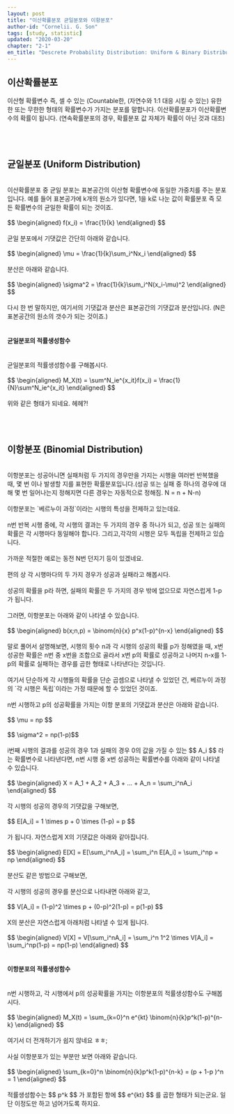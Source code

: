 ```yaml
---
layout: post
title: "이산확률분포 균일분포와 이항분포"
author-id: "Cornelii. G. Son"
tags: [study, statistic]
updated: "2020-03-20"
chapter: "2-1"
en_title: "Descrete Probability Distribution: Uniform & Binary Distribution"
---
```


## 이산확률분포
이산형 확률변수 즉, 셀 수 있는 (Countable한, (자연수와 1:1 대응 시킬 수 있는) 유한한 또는 무한한 형태의 확률변수가 가지는 분포를 말합니다. 이산확률분포가 이산확률변수의 확률이 됩니다.
(연속확률분포의 경우, 확률분포 값 자체가 확률이 아닌 것과 대조)
<br/><br/>
<br/><br/>

## 균일분포 (Uniform Distribution)
<br/>
이산확률분포 중 균일 분포는 표본공간의 이산형 확률변수에 동일한 가중치를 주는 분포입니다. 
예를 들어 표본공가에 k개의 원소가 있다면, 1을 k로 나눈 값이 확률분포 즉 모든 확률변수의 균일한 확률이 되는 것이죠.
<br/><br/>
$$ \begin{aligned} f(x_i) = \frac{1}{k} \end{aligned} $$
<br/><br/>
균일 분포에서 기댓값은 간단히 아래와 같습니다.
<br/><br/>
$$ \begin{aligned} \mu = \frac{1}{k}\sum_i^Nx_i \end{aligned} $$
<br/><br/>
분산은 아래와 같습니다.
<br/><br/>
$$ \begin{aligned} \sigma^2 = \frac{1}{k}\sum_i^N(x_i-\mu)^2 \end{aligned} $$
<br/><br/>
다시 한 번 말하지만, 여기서의 기댓값과 분산은 표본공간의 기댓값과 분산입니다. (N은 표본공간의 원소의 갯수가 되는 것이죠.)
<br/><br/>

#### 균일분포의 적률생성함수
<br/>
균일분포의 적률생성함수를 구해봅시다.
<br/><br/>
$$ \begin{aligned} M_X(t) = \sum^N_ie^{x_it}f(x_i) = \frac{1}{N}\sum^N_ie^{x_it} \end{aligned} $$
<br/><br/>
위와 같은 형태가 되네요. 헤헤?!
<br/><br/>
<br/><br/>

## 이항분포 (Binomial Distribution)
<br/>
이항분포는 성공아니면 실패처럼 두 가지의 경우만을 가지는 시행을 여러번 반복했을 때, 몇 번 이나 발생할 지를 표현한 확률분포입니다.(성공 또는 실패 중 하나의 경우에 대해 몇 번 일어나는지 정해지면 다른 경우는 자동적으로 정해짐. N = n + N-n)
<br/><br/>
이항분포는 `베르누이 과정`이라는 시행의 특성을 전제하고 있는데요.
<br/><br/>
n번 반복 시행 중에, 각 시행의 결과는 두 가지의 경우 중 하나가 되고, 성공 또는 실패의 확률은 각 시행마다 동일해야 합니다. 그리고,각각의 시행은 모두 독립을 전제하고 있습니다.
<br/><br/>
가까운 적절한 예로는 동전 N번 던지기 등이 있겠네요.
<br/><br/>
편의 상 각 시행마다의 두 가지 경우가 성공과 실패라고 해봅시다.
<br/><br/>
성공의 확률을 p라 하면, 실패의 확률은 두 가지의 경우 밖에 없으므로 자연스럽게 1-p가 됩니다.
<br/><br/>
그러면, 이항분포는 아래와 같이 나타낼 수 있습니다.
<br/><br/>
$$ \begin{aligned} b(x;n,p) = \binom{n}{x} p^x(1-p)^{n-x} \end{aligned} $$
<br/><br/>
말로 풀어서 설명해보면, 시행의 횟수 n과 각 시행의 성공의 확률 p가 정해였을 때, x번 성공한 확률은 n번 중 x번을 조합으로 골라서 x번 p의 확률로 성공하고 나머지 n-x를 1-p의 확률로 실패하는 경우를 곱한 형태로 나타낸다는 것입니다.
<br/><br/>
여기서 단순하게 각 시행들의 확률을 단순 곱셈으로 나타낼 수 있었던 건, 베르누이 과정의 `각 시행은 독립`이라는 가정 때문에 할 수 있었던 것이죠.
<br/><br/>
n번 시행하고 p의 성공확률을 가지는 이항 분포의 기댓값과 분산은 아래와 같습니다.
<br/><br/>
$$ \mu = np $$
<br/><br/>
$$ \sigma^2 = np(1-p)$$
<br/><br/>
i번째 시행의 결과를 성공의 경우 1과 실패의 경우 0의 값을 가질 수 있는 
$$ A_i $$
라는 확률변수로 나타낸다면, n번 시행 중 x번 성공하는 확률변수를 아래와 같이 나타낼 수 있습니다.
<br/><br/>
$$ \begin{aligned} X = A_1 + A_2 + A_3 + ... + A_n = \sum_i^nA_i \end{aligned} $$
<br/><br/>
각 시행의 성공의 경우의 기댓값을 구해보면, 
<br/><br/>
$$ E[A_i] = 1 \times p + 0 \times (1-p) = p $$
<br/><br/>
가 됩니다. 자연스럽게 X의 기댓값은 아래와 같아집니다.
<br/><br/>
$$ \begin{aligned} E[X] = E[\sum_i^nA_i] = \sum_i^n E[A_i] = \sum_i^np = np \end{aligned} $$
<br/><br/>
분산도 같은 방법으로 구해보면,
<br/><br/>
각 시행의 성공의 경우를 분산으로 나타내면 아래와 같고,
<br/><br/>
$$ V[A_i] = (1-p)^2 \times p + (0-p)^2(1-p) = p(1-p) $$
<br/><br/>
X의 분산은 자연스럽게 아래처럼 나타낼 수 있게 됩니다.
<br/><br/>
$$ \begin{aligned} V[X] = V[\sum_i^nA_i] = \sum_i^n 1^2 \times V[A_i] = \sum_i^np(1-p) = np(1-p) \end{aligned} $$
<br/><br/>

#### 이항분포의 적률생성함수
<br/>
n번 시행하고, 각 시행에서 p의 성공확률을 가지는 이항분포의 적률생성함수도 구해봅시다.
<br/><br/>
$$ \begin{aligned} M_X(t) = \sum_{k=0}^n e^{kt} \binom{n}{k}p^k(1-p)^{n-k} \end{aligned} $$
<br/><br/>
여기서 더 전개하기가 쉽지 않네요 ㅎㅎ;
<br/><br/>
사실 이항분포가 있는 부분만 보면 아래와 같습니다.
<br/><br/>
$$ \begin{aligned} \sum_{k=0}^n \binom{n}{k}p^k(1-p)^{n-k} = (p + 1-p )^n  = 1 \end{aligned} $$
<br/><br/>
적률생성함수는
$$ p^k $$
가 포함된 항에
$$ e^{kt} $$
를 곱한 형태가 되는군요. 일단 이정도만 하고 넘어가도록 하지요.
<br/><br/>
<br/><br/>


